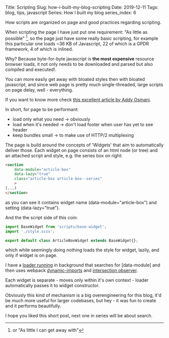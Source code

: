 Title: Scripting
Slug: how-i-built-my-blog-scripting
Date: 2019-12-11
Tags: blog, tips, javascript
Series: How I built my blog
series_index: 6

How scripts are organized on page and good practices regarding scripting.

<!-- PELICAN_END_SUMMARY -->

When scripting the page I have just put one requirement: "As little as possible" [^get-away-with],
so the page just have some really basic scripting, for example this particular one loads ~36 KB of Javascript, 22 of which is a GPDR framework, 4 of which is inlined.

Why? Because byte-for-byte javascript is **the most expensive** resource browser loads,
it not only needs to be downloaded and parsed but also compiled and executed!.

You can more easily get away with bloated styles then with bloated javascript, and since web page is pretty much single-threaded, large scripts on page delay, well - everything.

If you want to know more check [this excellent article by Addy Osmani](https://v8.dev/blog/cost-of-javascript-2019).

In short, for page to be performant:

 - load only what you need -> obviously
 - load when it's needed -> don't load footer when user has yet to see header
 - keep bundles small -> to make use of HTTP/2 multiplexing

The page is build around the concepts of 'Widgets' that aim to automatically deliver those.
Each widget on page consists of an html node (or tree) and an attached script and style, e.g. the series box on right:

```html
<section
    data-module="article-box"
    data-lazy="true"
    class="article-box article-box--series"
    >
(...)
</section>
```

as you can see it contains widget name (data-module="article-box") and setting (data-lazy="true").

And the the script side of this coin:

```typescript
import BaseWidget from 'scripts/base-widget';
import './style.scss';

export default class ArticleBoxWidget extends BaseWidget{};
```

which while seemingly doing nothing loads the style for widget, lazily, and only if widget is on page.

I have a [loader running](https://github.com/adamcupial/wdl/blob/master/src/scripts/base.ts#L18) in background that searches for [data-module] and then uses webpack [dynamic-imports](https://webpack.js.org/guides/code-splitting/#dynamic-imports) and [intersection observer](https://developer.mozilla.org/en-US/docs/Web/API/Intersection_Observer_API).

Each widget is separate - moves only within it's own context - loader automatically passes it to widget constructor.

Obviously this kind of mechanism is a big overengineering for this blog, it'd be much more useful for larger codebases, but hey - it was fun to create and it performs beautifully.

I hope you liked this short post, next one in series will be about search.

[^get-away-with]: or "As little I can get away with"
